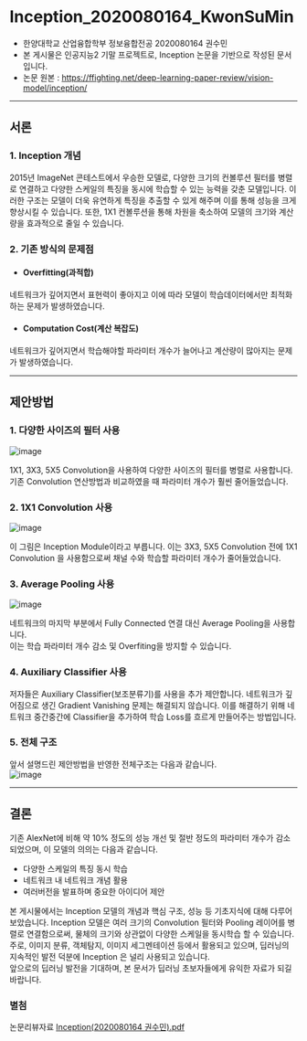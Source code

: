 # Inception_2020080164_KwonSuMin
* 한양대학교 산업융합학부 정보융합전공 2020080164 권수민  
* 본 게시물은 인공지능2 기말 프로젝트로, Inception 논문을 기반으로 작성된 문서입니다.  
* 논문 원본 : https://ffighting.net/deep-learning-paper-review/vision-model/inception/  
---
##  서론
### 1. Inception 개념
2015년 ImageNet 콘테스트에서 우승한 모델로, 다양한 크기의 컨볼루션 필터를 병렬로 연결하고 다양한 스케일의 특징을 동시에 학습할 수 있는 능력을 갖춘 모델입니다. 이러한 구조는 모델이 더욱 유연하게 특징을 추출할 수 있게 해주며 이를 통해 성능을 크게 향상시킬 수 있습니다. 또한, 1X1 컨볼루션을 통해 차원을 축소하여 모델의 크기와 계산량을 효과적으로 줄일 수 있습니다.  
### 2. 기존 방식의 문제점
  * #### Overfitting(과적합)
   네트워크가 깊어지면서 표현력이 좋아지고 이에 따라 모델이 학습데이터에서만 최적화하는 문제가 발생하였습니다.
  * #### Computation Cost(계산 복잡도)
   네트워크가 깊어지면서 학습해야할 파라미터 개수가 늘어나고 계산량이 많아지는 문제가 발생하였습니다.  
   
---
## 제안방법
### 1. 다양한 사이즈의 필터 사용
![image](https://github.com/HY-AI2-Projects/Inception_2020080164_KwonSuMin/assets/146939941/e6f560e9-0758-496d-9dfe-a7249af1e265)
  
1X1, 3X3, 5X5 Convolution을 사용하여 다양한 사이즈의 필터를 병렬로 사용합니다.  
기존 Convolution 연산방법과 비교하였을 때 파라미터 개수가 훨씬 줄어들었습니다.  

### 2. 1X1 Convolution 사용
![image](https://github.com/HY-AI2-Projects/Inception_2020080164_KwonSuMin/assets/146939941/b9032dbf-c0ac-4b80-8324-0e4fbc398b90)
  
이 그림은 Inception Module이라고 부릅니다. 이는 3X3, 5X5 Convolution 전에 1X1 Convolution 을 사용함으로써 채널 수와 학습할 파라미터 개수가 줄어들었습니다. 

### 3. Average Pooling 사용
![image](https://github.com/HY-AI2-Projects/Inception_2020080164_KwonSuMin/assets/146939941/096760d6-5d58-4ddb-b71b-0f2cf777c063)
  

네트워크의 마지막 부분에서 Fully Connected 연결 대신 Average Pooling을 사용합니다.  
이는 학습 파라미터 개수 감소 및 Overfiting을 방지할 수 있습니다.

### 4. Auxiliary Classifier 사용
저자들은  Auxiliary Classifier(보조분류기)를 사용을 추가 제안합니다. 네트워크가 깊어짐으로 생긴 Gradient Vanishing 문제는 해결되지 않습니다. 이를 해결하기 위해 네트워크 중간중간에 Classifier을 추가하여 학습 Loss를 흐르게 만들어주는 방법입니다.

### 5. 전체 구조
앞서 설명드린 제안방법을 반영한 전체구조는 다음과 같습니다.  
![image](https://github.com/HY-AI2-Projects/Inception_2020080164_KwonSuMin/assets/146939941/8d79f88e-7271-4e61-8a85-305cc238fa8b)

--- 
## 결론
기존 AlexNet에 비해 약 10% 정도의 성능 개선 및 절반 정도의 파라미터 개수가 감소되었으며, 이 모델의 의의는 다음과 같습니다.
 * 다양한 스케일의 특징 동시 학습
 * 네트워크 내 네트워크 개념 활용
 * 여러버전을 발표하며 중요한 아이디어 제안

본 게시물에서는 Inception 모델의 개념과 핵심 구조, 성능 등 기초지식에 대해 다루어보았습니다. 
Inception 모델은 여러 크기의 Convolution 필터와 Pooling 레이어를 병렬로 연결함으로써, 물체의 크기와 상관없이 다양한 스케일을 동시학습 할 수 있습니다. 주로, 이미지 분류, 객체탐지, 이미지 세그멘테이션 등에서 활용되고 있으며, 딥러닝의 지속적인 발전 덕분에 Inception 은 널리 사용되고 있습니다.  
앞으로의 딥러닝 발전을 기대하며, 본 문서가 딥러닝 초보자들에게 유익한 자료가 되길 바랍니다. 

### 별첨
논문리뷰자료
[Inception(2020080164 권수민).pdf](https://github.com/HY-AI2-Projects/Inception_2020080164_KwonSuMin/files/13691334/Inception.2020080164.pdf)

